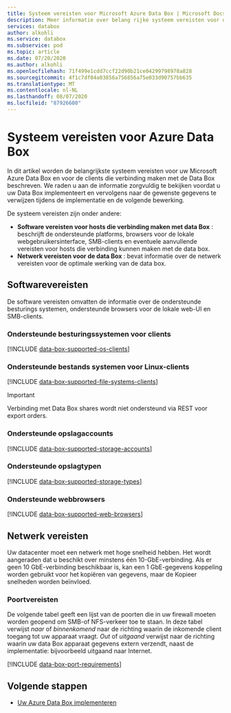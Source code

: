 ```yaml
---
title: Systeem vereisten voor Microsoft Azure Data Box | Microsoft Docs
description: Meer informatie over belang rijke systeem vereisten voor uw Azure Data Box en voor de clients die verbinding maken met de Data Box.
services: databox
author: alkohli
ms.service: databox
ms.subservice: pod
ms.topic: article
ms.date: 07/20/2020
ms.author: alkohli
ms.openlocfilehash: 71f499e1cdd7ccf22d90b21ce04299798978a828
ms.sourcegitcommit: 4f1c7df04a03856a756856a75e033d90757bb635
ms.translationtype: MT
ms.contentlocale: nl-NL
ms.lasthandoff: 08/07/2020
ms.locfileid: "87926600"
---
```

# <a name="azure-data-box-system-requirements"></a>Systeem vereisten voor Azure Data Box

In dit artikel worden de belangrijkste systeem vereisten voor uw Microsoft Azure Data Box en voor de clients die verbinding maken met de Data Box beschreven. We raden u aan de informatie zorgvuldig te bekijken voordat u uw Data Box implementeert en vervolgens naar de gewenste gegevens te verwijzen tijdens de implementatie en de volgende bewerking.

De systeem vereisten zijn onder andere:

* **Software vereisten voor hosts die verbinding maken met data Box** : beschrijft de ondersteunde platforms, browsers voor de lokale webgebruikersinterface, SMB-clients en eventuele aanvullende vereisten voor hosts die verbinding kunnen maken met de data box.
* **Netwerk vereisten voor de data Box** : bevat informatie over de netwerk vereisten voor de optimale werking van de data box.


## <a name="software-requirements"></a>Softwarevereisten

De software vereisten omvatten de informatie over de ondersteunde besturings systemen, ondersteunde browsers voor de lokale web-UI en SMB-clients.

### <a name="supported-operating-systems-for-clients"></a>Ondersteunde besturingssystemen voor clients

[!INCLUDE [data-box-supported-os-clients](../../includes/data-box-supported-os-clients.md)]


### <a name="supported-filesystems-for-linux-clients"></a>Ondersteunde bestands systemen voor Linux-clients

[!INCLUDE [data-box-supported-file-systems-clients](../../includes/data-box-supported-file-systems-clients.md)]


> [!IMPORTANT] 
> Verbinding met Data Box shares wordt niet ondersteund via REST voor export orders. 

### <a name="supported-storage-accounts"></a>Ondersteunde opslagaccounts

[!INCLUDE [data-box-supported-storage-accounts](../../includes/data-box-supported-storage-accounts.md)]


### <a name="supported-storage-types"></a>Ondersteunde opslagtypen

[!INCLUDE [data-box-supported-storage-types](../../includes/data-box-supported-storage-types.md)]

### <a name="supported-web-browsers"></a>Ondersteunde webbrowsers

[!INCLUDE [data-box-supported-web-browsers](../../includes/data-box-supported-web-browsers.md)]

## <a name="networking-requirements"></a>Netwerk vereisten

Uw datacenter moet een netwerk met hoge snelheid hebben. Het wordt aangeraden dat u beschikt over minstens één 10-GbE-verbinding. Als er geen 10 GbE-verbinding beschikbaar is, kan een 1 GbE-gegevens koppeling worden gebruikt voor het kopiëren van gegevens, maar de Kopieer snelheden worden beïnvloed.

### <a name="port-requirements"></a>Poortvereisten

De volgende tabel geeft een lijst van de poorten die in uw firewall moeten worden geopend om SMB-of NFS-verkeer toe te staan. In deze tabel verwijst *naar* of *binnenkomend* naar de richting waarin de inkomende client toegang tot uw apparaat vraagt. *Out* of *uitgaand* verwijst naar de richting waarin uw data Box apparaat gegevens extern verzendt, naast de implementatie: bijvoorbeeld uitgaand naar Internet.

[!INCLUDE [data-box-port-requirements](../../includes/data-box-port-requirements.md)]


## <a name="next-steps"></a>Volgende stappen

* [Uw Azure Data Box implementeren](data-box-deploy-ordered.md)
